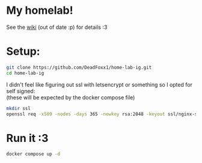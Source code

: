 # My homelab!
See the [wiki](https://github.com/DeadFoxx1/home-lab-ig/wiki) (out of date :p) for details :3  

# Setup:
```sh
git clone https://github.com/DeadFoxx1/home-lab-ig.git  
cd home-lab-ig
```
I didn't feel like figuring out ssl with letsencrypt or something so I opted for self signed:  
(these will be expected by the docker compose file)
```sh
mkdir ssl  
openssl req -x509 -nodes -days 365 -newkey rsa:2048 -keyout ssl/nginx-selfsigned.key -out ssl/nginx-selfsigned.crt
```
# Run it :3
```sh
docker compose up -d
```
